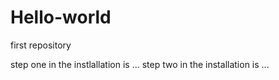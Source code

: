 # Hello-world
first repository

step one in the instlallation is ...
step two in the installation is ...
